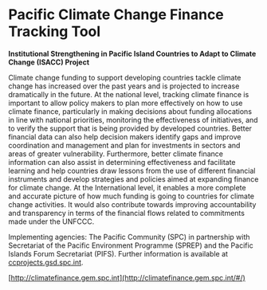 # Pacific Climate Change Finance Tracking Tool

**Institutional Strengthening in Pacific Island Countries to Adapt to Climate Change (ISACC) Project**

Climate change funding to support developing countries tackle climate change has increased over the past years and is projected to increase dramatically in the future. At the national level, tracking climate finance is important to allow policy makers to plan more effectively on how to use climate finance, particularly in making decisions about funding allocations in line with national priorities, monitoring the effectiveness of initiatives, and to verify the support that is being provided by developed countries. Better financial data can also help decision makers identify gaps and improve coordination and management and plan for investments in sectors and areas of greater vulnerability. Furthermore, better climate finance information can also assist in determining effectiveness and facilitate learning and help countries draw lessons from the use of different financial instruments and develop strategies and policies aimed at expanding finance for climate change. At the International level, it enables a more complete and accurate picture of how much funding is going to countries for climate change activities. It would also contribute towards improving accountability and transparency in terms of the financial flows related to commitments made under the UNFCCC.

Implementing agencies: The Pacific Community (SPC) in partnership with Secretariat of the Pacific Environment Programme (SPREP) and the Pacific Islands Forum Secretariat (PIFS). Further information is available at [ccprojects.gsd.spc.int](http://ccprojects.gsd.spc.int).

[http://climatefinance.gem.spc.int](http://climatefinance.gem.spc.int/#/)